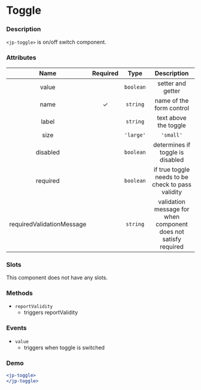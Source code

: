 # Toggle

### Description

`<jp-toggle>` is on/off switch component.

### Attributes

| **Name** | **Required** | **Type** | **Description** |
| :----: | :----: | :----: | :---: |
| value | | `boolean` | setter and getter |
| name | ✓ | `string` |  name of the form control |
| label |  | `string` |  text above the toggle |
| size | | `'large'`|`'small'` | size of the toggle button |
| disabled | | `boolean`| determines if toggle is disabled |
| required | | `boolean`| if true toggle needs to be check to pass validity |
| requiredValidationMessage | | `string` | validation message for when component does not satisfy required |

  
### Slots

This component does not have any slots.

### Methods

- `reportValidity` 
  - triggers reportValidity

### Events

- `value` 
  - triggers when toggle is switched

### Demo

```jsx live
<jp-toggle>
</jp-toggle>
```
